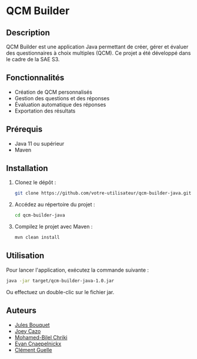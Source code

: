 # QCM Builder

## Description
QCM Builder est une application Java permettant de créer, gérer et évaluer des questionnaires à choix multiples (QCM). Ce projet a été développé dans le cadre de la SAE S3.

## Fonctionnalités
- Création de QCM personnalisés
- Gestion des questions et des réponses
- Évaluation automatique des réponses
- Exportation des résultats

## Prérequis
- Java 11 ou supérieur
- Maven

## Installation
1. Clonez le dépôt :
   ```bash
   git clone https://github.com/votre-utilisateur/qcm-builder-java.git
   ```
2. Accédez au répertoire du projet :
   ```bash
   cd qcm-builder-java
   ```
3. Compilez le projet avec Maven :
   ```bash
   mvn clean install
   ```

## Utilisation
Pour lancer l'application, exécutez la commande suivante :
```bash
java -jar target/qcm-builder-java-1.0.jar
```

Ou effectuez un double-clic sur le fichier jar.

## Auteurs
- [Jules Bouquet](https://github.com/mauviette)
- [Joey Cazo](https://github.com/joeyczo)
- [Mohamed-Bilel Chriki](https://github.com/bileluwu)
- [Evan Cnaepelnickx](https://github.com/hevanne)
- [Clément Guelle](https://github.com/clementguelle)